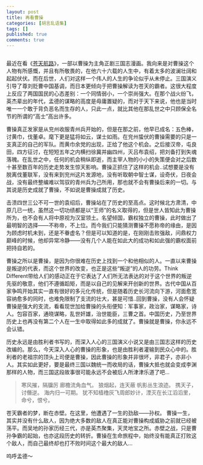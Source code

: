 ```yaml
---
layout: post
title: 再看曹操
categories: [胡言乱语集]
tags: []
published: true
comments: true
---
```

<a href="http://www.onevcat.com/wp-content/uploads/2012/01/sousou.jpg"><img class="aligncenter size-full wp-image-596" title="sousou" src="http://www.onevcat.com/wp-content/uploads/2012/01/sousou.jpg" alt=""/></a>

最近在看《<a href="http://ja.wikipedia.org/wiki/%E8%92%BC%E5%A4%A9%E8%88%AA%E8%B7%AF">苍天航路</a>》，一部以曹操为主角正剧三国志漫画。我向来是对曹操这个人物有所感慨，并且有所敬畏的，在他六十六载的人生中，有着太多的波澜壮阔和起起伏伏。而在后世，人们对这样一个伟人的人生的争论似乎从未停止。三国演义引导了尊刘贬曹中国基调，而日本更倾向于把曹操解读为苍天的霸者。这很大程度上反应了两国国民的心态差别：一个同情弱小，一个崇尚强大。在那个战火纷飞，英杰辈出的年代，孟德的谋略的高度是毋庸置疑的，而对于天下来说，他也是当时唯一一个敢于背负恶名而生存的人，只此一点，就比其他在那乱世之中只顾保全名节的所谓的“高士”高出许多。

曹操真正发家是从兖州收服青州兵开始的，但是在那之前，他早已成名：五色棒，讨黄巾，伐董卓。麾下更是猛将如云，谋士如雨。在兖州蛰伏的曹操需要的只是一支真正的自己的军队。而黄巾余党的出现，正给了他这个机会。之后接汉帝，屯良田，四方征讨，在短短五年之内横扫徐冀并幽四州，灭吕布袁绍，把刘备打到失魂落魄。在乱世之中，任何的机会稍纵即逝，而主宰人物的小小的失策便会对之后数十甚至数百年的历史走势发生惊天影响。曹操正抓住了这样的机会..试想要是没有脱离伐董联军，没有来到兖州这片发源地，没有听取朝中智士谋，设奇伏，日夜会战，没有最终整编难以驾驭的青州兵为己所用，那也就不会有曹操后来的一切。与其说是历史成就了曹操，不如说是曹操成就了历史。

击溃四世三公不可一世的袁绍后，曹操站在了历史的至高点。这时候北方肃清，中原几已一统，虽然这一切功绩都是以“王师”的名义取得的，但是世人皆知此为曹操所为，也不会有人将中原视为汉室领土。名望倾国，霸权独立的曹操，此时做出了最明智的选择——不称帝，不上位。而今我们只能猜测曹操不愿称帝的缘由，是因为顾虑时机未到，还是不眷虚名？但是可以知道的是，在刚刚击败强敌，问鼎权力巅峰的时候，他却异常冷静——没有几个人能在如此大的成功和如此强的霸权面前把持自若的。

曹操之所以是曹操，是因为你很难在历史上找到一个和他相似的人。一直以来曹操是叛逆的代表，而这个世界的改变，也正是这些“叛逆”的人的功劳。Think Different带给人们的感动正在于它表达了人们所无法表达的对于这个世界的叛逆先驱的敬意，他们不遵循蹈矩，而是以自己的见解来开创新的世界。古代中国从百家争鸣开始其实一直有很好的多元化传统，但是随着历史长河流向下游，河面愈宽容纳愈多的同时，也难免限制了支流的壮大，甚是可惜..回到曹操，没有人会怀疑曹操是强大的支流，看看现世加给曹操的头衔便知：军事家，政治家，谋略家，诗人。包容百家，通晓谋略，乱世奸雄，治世能臣，三曹之首。中国历史，乃至世界历史上也再没有第二个人在一生中取得如此多的成就了。曹操就是曹操，你永远不会认错。

历史永远是由胜利者书写的，而深入人心的三国演义小说又是由三国志这样的历史改编的。那么，今天深入人心的曹操的形象，也是由胜利者灌输到民众心中的。胜利者的老祖宗的顶头上司便是曹操，因此曹操的形象并非很坏，非君子，亦非小人。其实如此更好，要是最终三国以魏统一而收局的话，曹操大抵也就会变成李渊那样的人物，而三国这段故事很可能永远不会被后人所津津乐道了吧...

>寒风摧，隔牖厉
>廊檐流角血气。
>狼烟起，连天蔽
>帆影丛生浪迹。
>携天子，讨僭逆。
>海内归一可期。
>犹不知樯橹灰飞周郎妙计，湮灭在长江滔滔里，命兮，恨兮。

苍天霸者的梦，断在赤壁。在这里，他遭遇了一生的劲敌——孙权。
曹操一生，其实并没有什么敌人，因为绝大多数的敌人在真正能对曹操构成威胁之前就已经被荡平。而吴地的孙家历经三代，亦是英杰聚集，天灵地宝之所。赤壁之战，只是曹孙争霸的起始，也亦这段历史的转折。曹操在生命旅程中，始终没有能真正打败这个敌人，而自己最终却也打不败时间这个最大的敌人...

呜呼孟德～